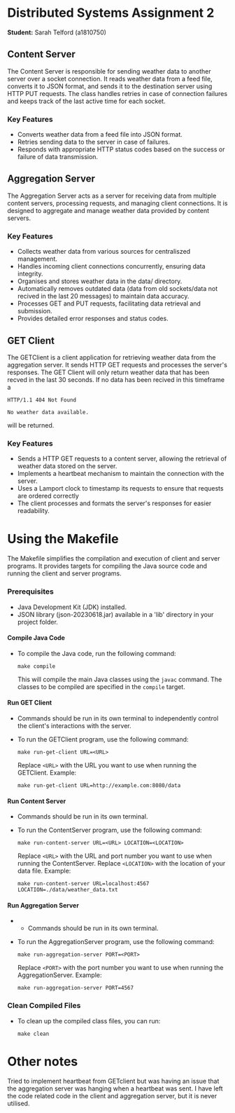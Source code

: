 # Distributed Systems Assignment 2
**Student:** Sarah Telford (a1810750)

## Content Server
The Content Server is responsible for sending weather data to another server over a socket connection. It reads weather data from a feed file, converts it to JSON format, and sends it to the destination server using HTTP PUT requests. The class handles retries in case of connection failures and keeps track of the last active time for each socket.

### Key Features
- Converts weather data from a feed file into JSON format.
- Retries sending data to the server in case of failures.
- Responds with appropriate HTTP status codes based on the success or failure of data transmission.

## Aggregation Server
The Aggregation Server acts as a server for receiving data from multiple content servers, processing requests, and managing client connections. It is designed to aggregate and manage weather data provided by content servers.

### Key Features
- Collects weather data from various sources for centraliszed management.
- Handles incoming client connections concurrently, ensuring data integrity.
- Organises and stores weather data in the data/ directory.
- Automatically removes outdated data (data from old sockets/data not recived in the last 20 messages) to maintain data accuracy.
- Processes GET and PUT requests, facilitating data retrieval and submission.
- Provides detailed error responses and status codes.

## GET Client
The GETClient is a client application for retrieving weather data from the aggregation server. It sends HTTP GET requests and processes the server's responses. The GET Client will only return weather data that has been recved in the last 30 seconds. If no data has been recived in this timeframe a 

```
HTTP/1.1 404 Not Found

No weather data available.
```

will be returned. 

### Key Features
- Sends a HTTP GET requests to a content server, allowing the retrieval of weather data stored on the server.
- Implements a heartbeat mechanism to maintain the connection with the server. 
- Uses a Lamport clock to timestamp its requests to ensure that requests are ordered correctly
- The client processes and formats the server's responses for easier readability.

# Using the Makefile
The Makefile simplifies the compilation and execution of client and server programs. It provides targets for compiling the Java source code and running the client and server programs.

### Prerequisites
- Java Development Kit (JDK) installed.
- JSON library (json-20230618.jar) available in a 'lib' directory in your project folder.

#### Compile Java Code
- To compile the Java code, run the following command:
  ```
  make compile
  ```

  This will compile the main Java classes using the `javac` command. The classes to be compiled are specified in the `compile` target.

#### Run GET Client
- Commands should be run in its own terminal to independently control the client's interactions with the server.
- To run the GETClient program, use the following command:
  ```
  make run-get-client URL=<URL>
  ```

  Replace `<URL>` with the URL you want to use when running the GETClient. Example:
  ```
  make run-get-client URL=http://example.com:8080/data
#### Run Content Server
- Commands should be run in its own terminal.
- To run the ContentServer program, use the following command:
  ```
  make run-content-server URL=<URL> LOCATION=<LOCATION>
  ```

  Replace `<URL>` with the URL and port number you want to use when running the ContentServer. Replace `<LOCATION>` with the location of your data file. Example:
  ```
  make run-content-server URL=localhost:4567 LOCATION=./data/weather_data.txt
#### Run Aggregation Server
- - Commands should be run in its own terminal.
- To run the AggregationServer program, use the following command:
  ```
  make run-aggregation-server PORT=<PORT>
  ```

  Replace `<PORT>` with the port number you want to use when running the AggregationServer. Example:
  ```
  make run-aggregation-server PORT=4567
### Clean Compiled Files
- To clean up the compiled class files, you can run:
  ```
  make clean
  ```

# Other notes
Tried to implement heartbeat from GETclient but was having an issue that the aggregation server was hanging when a heartbeat was sent. I have left the code related code in the client and aggregation server, but it is never utilised. 